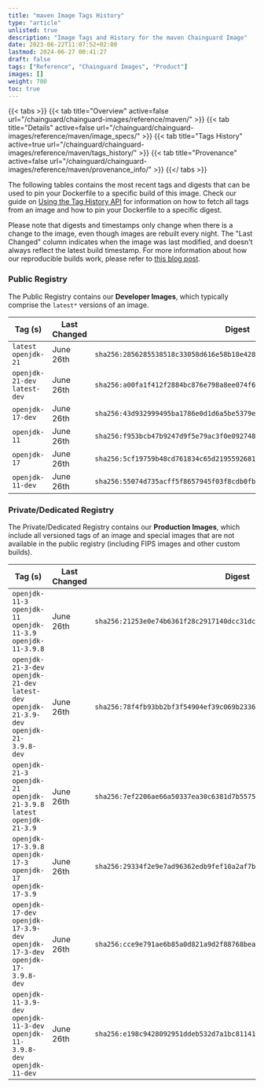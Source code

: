 ```yaml
---
title: "maven Image Tags History"
type: "article"
unlisted: true
description: "Image Tags and History for the maven Chainguard Image"
date: 2023-06-22T11:07:52+02:00
lastmod: 2024-06-27 00:41:27
draft: false
tags: ["Reference", "Chainguard Images", "Product"]
images: []
weight: 700
toc: true
---
```


{{< tabs >}}
{{< tab title="Overview" active=false url="/chainguard/chainguard-images/reference/maven/" >}}
{{< tab title="Details" active=false url="/chainguard/chainguard-images/reference/maven/image_specs/" >}}
{{< tab title="Tags History" active=true url="/chainguard/chainguard-images/reference/maven/tags_history/" >}}
{{< tab title="Provenance" active=false url="/chainguard/chainguard-images/reference/maven/provenance_info/" >}}
{{</ tabs >}}

The following tables contains the most recent tags and digests that can be used to pin your Dockerfile to a specific build of this image. Check our guide on [Using the Tag History API](/chainguard/chainguard-images/using-the-tag-history-api/) for information on how to fetch all tags from an image and how to pin your Dockerfile to a specific digest.

Please note that digests and timestamps only change when there is a change to the image, even though images are rebuilt every night. The "Last Changed" column indicates when the image was last modified, and doesn't always reflect the latest build timestamp. For more information about how our reproducible builds work, please refer to [this blog post](https://www.chainguard.dev/unchained/reproducing-chainguards-reproducible-image-builds).

### Public Registry
The Public Registry contains our **Developer Images**, which typically comprise the `latest*` versions of an image.

| Tag (s)                        | Last Changed | Digest                                                                    |
|--------------------------------|--------------|---------------------------------------------------------------------------|
|  `latest` `openjdk-21`         | June 26th    | `sha256:2856285538518c33058d616e58b18e42863efc4ebc1e71cc80a4002c6a00b3d6` |
|  `openjdk-21-dev` `latest-dev` | June 26th    | `sha256:a00fa1f412f2884bc876e798a8ee074f606e6d1b443cff0de3788ec1a65e637a` |
|  `openjdk-17-dev`              | June 26th    | `sha256:43d932999495ba1786e0d1d6a5be5379e5b9c0b3431a725e637628336565517d` |
|  `openjdk-11`                  | June 26th    | `sha256:f953bcb47b9247d9f5e79ac3f0e092748151f012ac7bf87b99d1cf6600b8cdc9` |
|  `openjdk-17`                  | June 26th    | `sha256:5cf19759b48cd761834c65d21955926810d159c1841160337617000aa810df08` |
|  `openjdk-11-dev`              | June 26th    | `sha256:55074d735acff5f8657945f03f8cdb0fb2e800925909765c14e747e3b1349e9f` |


### Private/Dedicated Registry
The Private/Dedicated Registry contains our **Production Images**, which include all versioned tags of an image and special images that are not available in the public registry (including FIPS images and other custom builds).

| Tag (s)                                                                                       | Last Changed | Digest                                                                    |
|-----------------------------------------------------------------------------------------------|--------------|---------------------------------------------------------------------------|
|  `openjdk-11-3` `openjdk-11` `openjdk-11-3.9` `openjdk-11-3.9.8`                              | June 26th    | `sha256:21253e0e74b6361f28c2917140dcc31dcd37ca79b7644d26d0bd9ca6288d133c` |
|  `openjdk-21-3-dev` `openjdk-21-dev` `latest-dev` `openjdk-21-3.9-dev` `openjdk-21-3.9.8-dev` | June 26th    | `sha256:78f4fb93bb2bf3f54904ef39c069b2336674072a8f57522489c7718033026d1f` |
|  `openjdk-21-3` `openjdk-21` `openjdk-21-3.9.8` `latest` `openjdk-21-3.9`                     | June 26th    | `sha256:7ef2206ae66a50337ea30c6381d7b5575e74c4a52f5d58f87b551183f76c74d0` |
|  `openjdk-17-3.9.8` `openjdk-17-3` `openjdk-17` `openjdk-17-3.9`                              | June 26th    | `sha256:29334f2e9e7ad96362edb9fef10a2af7b6e4a37d7eece393ab7d7a046449843c` |
|  `openjdk-17-dev` `openjdk-17-3.9-dev` `openjdk-17-3-dev` `openjdk-17-3.9.8-dev`              | June 26th    | `sha256:cce9e791ae6b85a0d821a9d2f88768bea2e03cab41647e3a3516d86502fa8baf` |
|  `openjdk-11-3.9-dev` `openjdk-11-3-dev` `openjdk-11-3.9.8-dev` `openjdk-11-dev`              | June 26th    | `sha256:e198c9428092951ddeb532d7a1bc8114157a4159e5be7f22ffa00863e1b533b0` |

